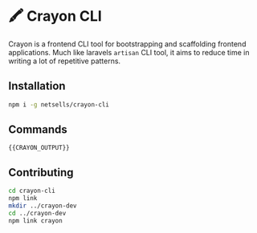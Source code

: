 # 🖍 Crayon CLI

Crayon is a frontend CLI tool for bootstrapping and scaffolding frontend applications. Much like laravels `artisan` CLI tool, it aims to reduce time in writing a lot of repetitive patterns.

## Installation

```bash
npm i -g netsells/crayon-cli
```

## Commands

```{{CRAYON_OUTPUT}}```

## Contributing

```bash
cd crayon-cli
npm link
mkdir ../crayon-dev
cd ../crayon-dev
npm link crayon
```
